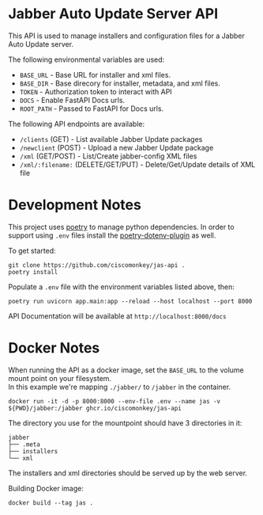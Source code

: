 # Jabber Auto Update Server API

This API is used to manage installers and configuration files for a Jabber Auto Update server.

The following environmental variables are used:

* ```BASE_URL``` - Base URL for installer and xml files.
* ```BASE_DIR``` - Base direcory for installer, metadata, and xml files.
* ```TOKEN``` - Authorization token to interact with API
* ```DOCS``` - Enable FastAPI Docs urls.
* ```ROOT_PATH``` - Passed to FastAPI for Docs urls.

The following API endpoints are available:

* ```/clients``` (GET) - List available Jabber Update packages
* ```/newclient``` (POST) - Upload a new Jabber Update package
* ```/xml``` (GET/POST) - List/Create jabber-config XML files
* ```/xml/:filename:``` (DELETE/GET/PUT) - Delete/Get/Update details of XML file


# Development Notes

This project uses [poetry](https://python-poetry.org/) to manage python dependencies.  In order to support
using ```.env``` files install the [poetry-dotenv-plugin](https://github.com/mpeteuil/poetry-dotenv-plugin) as well.

To get started:
```shell
git clone https://github.com/ciscomonkey/jas-api .
poetry install
```

Populate a ```.env``` file with the environment variables listed above, then:

```shell
poetry run uvicorn app.main:app --reload --host localhost --port 8000
```

API Documentation will be available at ```http://localhost:8000/docs```

# Docker Notes

When running the API as a docker image, set the ```BASE_URL``` to the volume mount point on your filesystem.  
In this example we're mapping ```./jabber/``` to ```/jabber``` in the container.  
```shell
docker run -it -d -p 8000:8000 --env-file .env --name jas -v ${PWD}/jabber:/jabber ghcr.io/ciscomonkey/jas-api
```

The directory you use for the mountpoint should have 3 directories in it:

```shell
jabber
├── .meta
├── installers
└── xml
```

The installers and xml directories should be served up by the web server.

Building Docker image:

```shell
docker build --tag jas .
```
